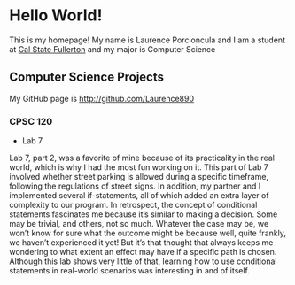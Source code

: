 # Hello World!

This is my homepage! My name is Laurence Porcioncula and I am a student at [Cal State Fullerton](http://www.fullerton.edu/) and my major is Computer Science

## Computer Science Projects

My GitHub page is http://github.com/Laurence890

### CPSC 120

* Lab 7

Lab 7, part 2, was a favorite of mine because of its practicality in the real world, which is why I had the most fun working on it. This part of Lab 7 involved whether street 
parking is allowed during a specific timeframe, following the regulations of street signs. In addition, my partner and I implemented several if-statements, all of which added 
an extra layer of complexity to our program. In retrospect, the concept of conditional statements fascinates me because it’s similar to making a decision. Some may be trivial, 
and others, not so much. Whatever the case may be, we won’t know for sure what the outcome might be because well, quite frankly, we haven’t experienced it yet! But it’s that 
thought that always keeps me wondering to what extent an effect may have if a specific path is chosen. Although this lab shows very little of that, learning how to use 
conditional statements in real-world scenarios was interesting in and of itself.
